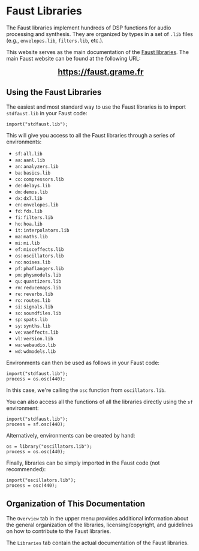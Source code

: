 # Faust Libraries

The Faust libraries implement hundreds of DSP functions for audio processing and synthesis. They are organized by types in a set of `.lib` files (e.g., `envelopes.lib`, `filters.lib`, etc.). 

This website serves as the main documentation of the [Faust libraries](https://github.com/grame-cncm/faustlibraries). The main Faust website can be found at the following URL:

<center>
<a href="https://faust.grame.fr" style="font-size:16pt; font-weight:bold;">https://faust.grame.fr</a>
</center> 

## Using the Faust Libraries

The easiest and most standard way to use the Faust libraries is to import `stdfaust.lib` in your Faust code:

```
import("stdfaust.lib");
```

This will give you access to all the Faust libraries through a series of environments:

* `sf`: `all.lib`
* `aa`: `aanl.lib`
* `an`: `analyzers.lib`
* `ba`: `basics.lib`
* `co`: `compressors.lib`
* `de`: `delays.lib`
* `dm`: `demos.lib`
* `dx`: `dx7.lib`
* `en`: `envelopes.lib`
* `fd`: `fds.lib`
* `fi`: `filters.lib`
* `ho`: `hoa.lib`
* `it`: `interpolators.lib`
* `ma`: `maths.lib`
* `mi`: `mi.lib`
* `ef`: `misceffects.lib`
* `os`: `oscillators.lib`
* `no`: `noises.lib`
* `pf`: `phaflangers.lib`
* `pm`: `physmodels.lib`
* `qu`: `quantizers.lib`
* `rm`: `reducemaps.lib`
* `re`: `reverbs.lib`
* `ro`: `routes.lib`
* `si`: `signals.lib`
* `so`: `soundfiles.lib`
* `sp`: `spats.lib`
* `sy`: `synths.lib`
* `ve`: `vaeffects.lib`
* `vl`: `version.lib`
* `wa`: `webaudio.lib`
* `wd`: `wdmodels.lib`

Environments can then be used as follows in your Faust code:

```
import("stdfaust.lib");
process = os.osc(440);
```

In this case, we're calling the `osc` function from `oscillators.lib`.

You can also access all the functions of all the libraries directly using the `sf` environment:

```
import("stdfaust.lib");
process = sf.osc(440);
```

Alternatively, environments can be created by hand:

```
os = library("oscillators.lib");
process = os.osc(440);
```

Finally, libraries can be simply imported in the Faust code (not recommended):

```
import("oscillators.lib");
process = osc(440);
```

## Organization of This Documentation

The `Overview` tab in the upper menu provides additional information about the general organization of the libraries, licensing/copyright, and guidelines on how to contribute to the Faust libraries. 

The `Libraries` tab contain the actual documentation of the Faust libraries.
